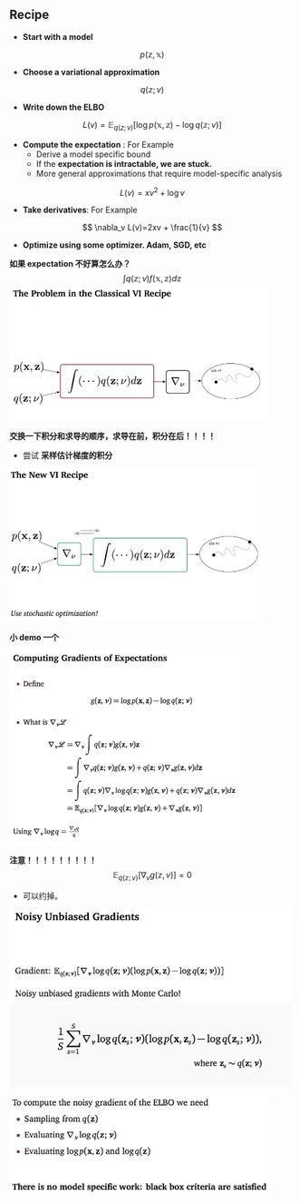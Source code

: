 ## Recipe

* **Start with a model**

$$
p(\mathbb z, \mathbb x)
$$

* **Choose a variational approximation**

$$
q(\mathbb z; v)
$$

* **Write down the  ELBO**

$$
L(v) = \mathbb E_{q(z;v)}\Bigr[\log p(\mathbb x, \mathbb z)-\log q(\mathbb z; v)\Bigr]
$$

* **Compute the expectation** : For Example
  * Derive a model specific bound
  * If the **expectation is intractable, we are stuck.**
  * More general approximations that require model-specific analysis

$$
L(v) = xv^2 + \log v
$$

* **Take derivatives**: For Example

$$
\nabla_v L(v)=2xv + \frac{1}{v}
$$



* **Optimize using some optimizer. Adam, SGD, etc**



**如果 expectation 不好算怎么办？**
$$
\int q(\mathbb z; v) f(\mathbb x, \mathbb z) d\mathbb z
$$
![](../imgs/vi-old-recipe.png)

**交换一下积分和求导的顺序，求导在前，积分在后！！！！**

* 尝试 **采样估计梯度的积分**

![](../imgs/vi-new-recipe.png)

**小 demo 一个**



![](../imgs/expection-of-gradient.png)

**注意！！！！！！！！！**
$$
\mathbb E_{q(\mathbb z; v)} \Bigr[\nabla_vg(\mathbb z, v)\Bigr] = 0
$$

* 可以约掉。

![](../imgs/noisy-unbiased-gradients.png)

![](../imgs/gradient-procedure.png)



